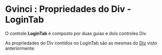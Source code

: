 # Gvinci : Propriedades do Div - LoginTab

O controle **LoginTab** é composto por duas guias e dois controles Div.

As propriedades do Div contidos no LoginTab são as mesmas do [Div](http://www.gvinci.com.br/manual/propriedades_do_div.htm) visto anteriormente.

